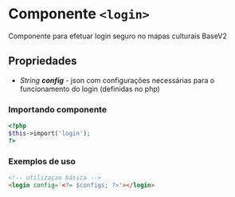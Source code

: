 # Componente `<login>`
Componente para efetuar login seguro no mapas culturais BaseV2
  
## Propriedades
- *String **config*** - json com configurações necessárias para o funcionamento do login (definidas no php)

### Importando componente
```PHP
<?php 
$this->import('login');
?>
```
### Exemplos de uso
```HTML
<!-- utilizaçao básica -->
<login config='<?= $configs; ?>'></login>
```